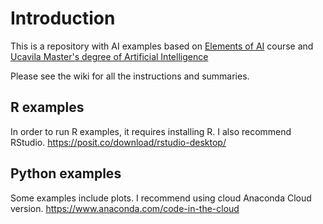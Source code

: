 # Introduction

This is a repository with AI examples based on [Elements of AI](https://www.elementsofai.com/) course and [Ucavila Master's degree of Artificial Intelligence](https://www.ucavila.es/formacion/estudios-propios/master-inteligencia-artificial/)

Please see the wiki for all the instructions and summaries.

## R examples

In order to run R examples, it requires installing R.
I also recommend RStudio.
https://posit.co/download/rstudio-desktop/


## Python examples

Some examples include plots. I recommend using cloud Anaconda Cloud version.
https://www.anaconda.com/code-in-the-cloud